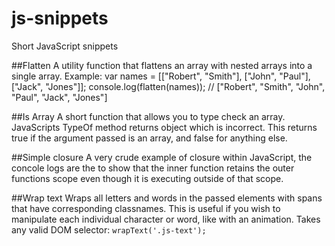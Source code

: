 # js-snippets
Short JavaScript snippets

##Flatten
A utility function that flattens an array with nested arrays into a single array.
Example:
  var names = [["Robert", "Smith"], ["John", "Paul"], ["Jack", "Jones"]];
  console.log(flatten(names)); // ["Robert", "Smith", "John", "Paul", "Jack", "Jones"]

##Is Array
A short function that allows you to type check an array.  JavaScripts TypeOf method returns object which is incorrect.
This returns true if the argument passed is an array, and false for anything else.

##Simple closure
A very crude example of closure within JavaScript, the concole logs are the to show that the inner function retains the outer functions scope even though it is executing outside of that scope.

##Wrap text
Wraps all letters and words in the passed elements with spans that have corresponding classnames.
This is useful if you wish to manipulate each individual character or word, like with an animation.
Takes any valid DOM selector:
`wrapText('.js-text');`
